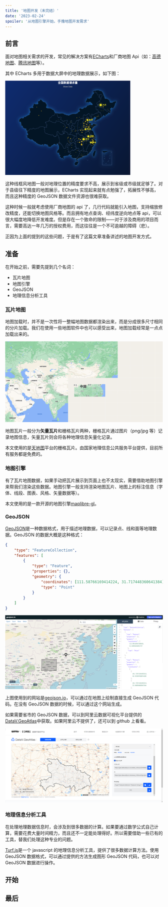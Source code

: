 ```yaml
---
title: '地图开发（未完结）'
date: '2023-02-24'
spoiler: '从地图引擎开始，手撸地图开发需求'
---
```


## 前言

面对地图相关需求的开发，常见的解决方案有[ECharts](https://echarts.apache.org/zh/index.html)和厂商地图 Api（如：[高德地图](https://lbs.amap.com)、[腾讯地图](https://lbs.qq.com)等）。

其中 ECharts 多用于数据大屏中的地理数据展示，如下图：

![dessert](./assets/xryHrMdE2M.jpg)

这种线框风地图一般对地理位置的精度要求不高，展示到省级或市级就足够了。对于县级往下精度的地图展示，ECharts 实现起来就有点勉强了，拓展性不够高，而且这种精度的 GeoJSON 数据文件资源也很难获取。

这种时候一般就考虑使用厂商地图的 api 了，几行代码就能引入地图，支持缩放修改精度，还能切换地图风格等。而且拥有地点查询、经纬度逆向地点等 api，可以很大幅度地降低开发难度。但是存在一个致命的限制——对于涉及商用的项目而言，需要高达一年几万的授权费用，而这往往是一个不可逾越的障碍（悲）。

正因为上面的提到的这些问题，于是有了这篇文章准备讲述的地图开发方式。

## 准备

在开始之前，需要先提到几个名词：

-   瓦片地图
-   地图引擎
-   GeoJSON
-   地理信息分析工具

### 瓦片地图

地图加载时，并不是一次性将一整幅地图数据都渲染出来，而是分成很多尺寸相同的分片加载。我们在使用一些地图软件中也可以感受出来，地图加载经常是一点点加载出来的。

![image-20230223165340320](./assets/image-20230223165340320.png)

地图瓦片一般分为**矢量瓦片**和栅格瓦片两种，栅格瓦片通过图片（png/jpg 等）记录地图信息，矢量瓦片则会将各种地理信息矢量化记录。

本文使用的是[天地图](https://www.tianditu.gov.cn/)平台的栅格瓦片。由国家地理信息公共服务平台提供，目前所有服务都是免费的。

### 地图引擎

有了瓦片地图数据，如果手动把瓦片展示到页面上也不太现实，需要借助地图引擎来帮我们渲染这些数据。地图引擎一般支持渲染地图瓦片、地图上的标注信息（字体、线段、图表、风格、矢量数据等）。

本文使用的是一款开源的地图引擎[maplibre-gl](https://maplibre.org/)。

### GeoJSON

[GeoJSON](www.rfc-editor.org/rfc/rfc7946)是一种数据格式，用于描述地理数据，可以记录点、线和面等地理数据。GeoJSON 的数据大概是这种格式：

```json
{
    "type": "FeatureCollection",
    "features": [
        {
            "type": "Feature",
            "properties": {},
            "geometry": {
                "coordinates": [111.58766169414224, 31.717448360641384],
                "type": "Point"
            }
        }
    ]
}
```

![image-20230224160458529](./assets/image-20230224160458529.png)

上图使用到的网站是[geojson.io](https://geojson.io/)，可以通过在地图上绘制直接生成 GeoJSON 代码。在没有 GeoJSON 数据的时候，可以通过这个网站生成。

如果需要省市的 GeoJSON 数据，可以到阿里云数据可视化平台提供的[DataV.GeoAtlas](http://datav.aliyun.com/portal/school/atlas/area_selector)中获取。如果阿里云不提供了，还可以到 github 上看看。

![image-20230224161425834](./assets/image-20230224161425834.png)

### 地理信息分析工具

在处理地理数据信息时，会涉及到很多数据的计算。如果要通过数学公式自己计算，需要花费大量时间精力，而且还不一定能处理得好。所以需要借助一些已有的工具，替我们处理这种专业的问题。

[Turf.js](http://turfjs.org/)是一个 javascript 的地理信息分析工具，提供了很多数据计算方法。使用 GeoJSON 数据格式，可以通过提供的方法生成图形 GeoJSON 代码，也可以对 GeoJSON 数据进行操作。

## 开始

## 最后
